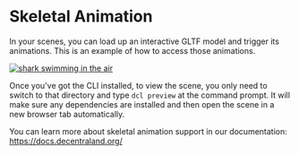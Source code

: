 # Skeletal Animation

In your scenes, you can load up an interactive GLTF model and trigger its animations. This is an example of how to access those animations.

[![shark swimming in the air](https://img.youtube.com/vi/Xf0D2hROq_g/0.jpg)](https://www.youtube.com/watch?v=Xf0D2hROq_g)

Once you've got the CLI installed, to view the scene, you only need to switch to that directory and type `dcl preview` at the command prompt. It will make sure any dependencies are installed and then open the scene in a new browser tab automatically.

You can learn more about skeletal animation support in our documentation: https://docs.decentraland.org/
